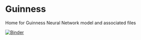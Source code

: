 # Guinness
Home for Guinness Neural Network model and associated files

[![Binder](https://mybinder.org/badge_logo.svg)](https://mybinder.org/v2/gh/frnkcghln/Guinness/HEAD?urlpath=%2Fvoila%2Frender%2FGuinnessClassifier.ipynb)
